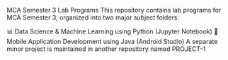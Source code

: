 MCA Semester 3 Lab Programs
This repository contains lab programs for MCA Semester 3, organized into two major subject folders:

📊 Data Science & Machine Learning using Python (Jupyter Notebook)
📱 Mobile Application Development using Java (Android Studio)
A separate minor project is maintained in another repository named PROJECT-1
